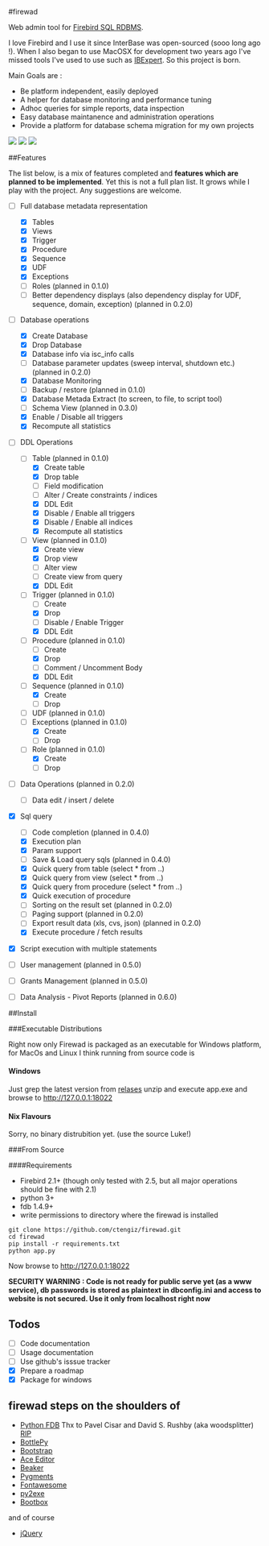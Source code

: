 #firewad

Web admin tool for [Firebird SQL RDBMS](http://firebirdsql.org/).

I love Firebird and I use it since InterBase was open-sourced (sooo long ago !). When I also began to use MacOSX
for development two years ago I've missed tools I've used to use such as [IBExpert](http://www.ibexpert.net/ibe/). 
So this project is born.

Main Goals are :

- Be platform independent, easily deployed
- A helper for database monitoring and performance tuning 
- Adhoc queries for simple reports, data inspection
- Easy database maintanence and administration operations
- Provide a platform for database schema migration for my own projects
 
![](https://github.com/ctengiz/firewad/blob/master/docs/screenshot.png)
![](https://github.com/ctengiz/firewad/blob/master/docs/screenshot-01.png)
![](https://github.com/ctengiz/firewad/blob/master/docs/screenshot-02.png)

##Features

The list below, is a mix of features completed and **features which are planned to be implemented**. Yet this is not
 a full plan list. It grows while I play with the project. Any suggestions are welcome.

- [ ] Full database metadata representation
    - [x] Tables
    - [x] Views
    - [x] Trigger
    - [x] Procedure
    - [x] Sequence
    - [x] UDF
    - [x] Exceptions
    - [ ] Roles (planned in 0.1.0)
    - [ ] Better dependency displays (also dependency display for UDF, sequence, domain, exception) (planned in 0.2.0)
- [ ] Database operations
    - [x] Create Database
    - [x] Drop Database
    - [x] Database info via isc_info calls
    - [ ] Database parameter updates (sweep interval, shutdown etc.) (planned in 0.2.0)
    - [x] Database Monitoring
    - [ ] Backup / restore (planned in 0.1.0)
    - [x] Database Metada Extract (to screen, to file, to script tool)
    - [ ] Schema View (planned in 0.3.0)
    - [x] Enable / Disable all triggers
    - [x] Recompute all statistics
- [ ] DDL Operations
    - [ ] Table (planned in 0.1.0)
        - [x] Create table
        - [x] Drop table
        - [ ] Field modification
        - [ ] Alter / Create constraints / indices
        - [x] DDL Edit
        - [x] Disable / Enable all triggers
        - [x] Disable / Enable all indices
        - [x] Recompute all statistics
    - [ ] View (planned in 0.1.0)
        - [x] Create view
        - [x] Drop view
        - [ ] Alter view
        - [ ] Create view from query
        - [x] DDL Edit
    - [ ] Trigger (planned in 0.1.0)
        - [ ] Create
        - [x] Drop
        - [ ] Disable / Enable Trigger
        - [x] DDL Edit
    - [ ] Procedure (planned in 0.1.0)
        - [ ] Create
        - [x] Drop
        - [ ] Comment / Uncomment Body
        - [x] DDL Edit
    - [ ] Sequence (planned in 0.1.0)
        - [x] Create
        - [ ] Drop
    - [ ] UDF (planned in 0.1.0)
    - [ ] Exceptions (planned in 0.1.0) 
        - [x] Create
        - [ ] Drop
    - [ ] Role (planned in 0.1.0)
        - [x] Create
        - [ ] Drop
- [ ] Data Operations (planned in 0.2.0)
    - [ ] Data edit / insert / delete
- [x] Sql query
    - [ ] Code completion (planned in 0.4.0)
    - [x] Execution plan
    - [x] Param support
    - [ ] Save & Load query sqls (planned in 0.4.0)
    - [x] Quick query from table (select * from ..)
    - [x] Quick query from view (select * from ..)
    - [x] Quick query from procedure (select * from ..)
    - [x] Quick execution of procedure
    - [ ] Sorting on the result set (planned in 0.2.0)
    - [ ] Paging support (planned in 0.2.0)
    - [ ] Export result data (xls, cvs, json) (planned in 0.2.0)
    - [x] Execute procedure / fetch results
- [x] Script execution with multiple statements
- [ ] User management (planned in 0.5.0)
- [ ] Grants Management (planned in 0.5.0)
- [ ] Data Analysis - Pivot Reports (planned in 0.6.0)


##Install

###Executable Distributions

Right now only Firewad is packaged as an executable for Windows platform, for MacOs and Linux I think running from
source code is 

#### Windows

Just grep the latest version from [relases](https://github.com/ctengiz/firewad/releases) unzip and execute app.exe and
browse to http://127.0.0.1:18022

#### Nix Flavours

Sorry, no binary distrubition yet. (use the source Luke!)

###From Source

####Requirements

* Firebird 2.1+ (though only tested with 2.5, but all major operations should be fine with 2.1)
* python 3+
* fdb 1.4.9+
* write permissions to directory where the firewad is installed

```
git clone https://github.com/ctengiz/firewad.git
cd firewad
pip install -r requirements.txt
python app.py
```

Now browse to http://127.0.0.1:18022

**SECURITY WARNING : Code is not ready for public serve yet (as a www service), db passwords is stored as plaintext in 
dbconfig.ini and access to website is not secured. Use it only from localhost right now**


## Todos

- [ ] Code documentation
- [ ] Usage documentation
- [ ] Use github's isssue tracker
- [x] Prepare a roadmap
- [x] Package for windows

## firewad steps on the shoulders of

- [Python FDB](http://pythonhosted.org/fdb/) Thx to Pavel Cisar and David S. Rushby
(aka woodsplitter)
[RIP](http://www.firebirdnews.org/kinterbasdb-leader-drowns/)
- [BottlePy](http://bottlepy.org/docs/dev/index.html)
- [Bootstrap](http://getbootstrap.com/)
- [Ace Editor](http://http://ace.c9.io)
- [Beaker](http://beaker.readthedocs.org/en/latest/)
- [Pygments](http://pygments.org/)
- [Fontawesome](http://fortawesome.github.io/Font-Awesome/)
- [py2exe](http://www.py2exe.org/)
- [Bootbox](http://bootboxjs.com)

and of course

- [jQuery](https://jquery.com/)


 
 

